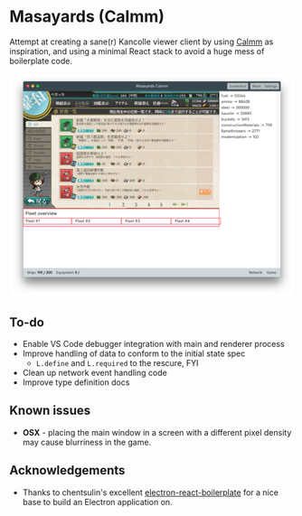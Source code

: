 
# Masayards (Calmm)

Attempt at creating a sane(r) Kancolle viewer client by using [Calmm](https://github.com/calmm-js/documentation) as inspiration,
and using a minimal React stack to avoid a huge mess of boilerplate code.

![Screenshot](assets/screenshot.png)

## To-do
 
 * Enable VS Code debugger integration with main and renderer process
 * Improve handling of data to conform to the initial state spec
   * `L.define` and `L.required` to the rescure, FYI
 * Clean up network event handling code
 * Improve type definition docs

## Known issues

 * **OSX** - placing the main window in a screen with a different pixel density may cause blurriness in the game.

## Acknowledgements

 * Thanks to chentsulin's excellent [electron-react-boilerplate](https://github.com/chentsulin/electron-react-boilerplate) for a nice base to build an Electron application on.
